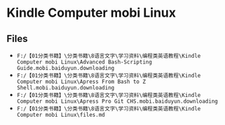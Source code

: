 # Kindle Computer mobi Linux

## Files

- `F:/【01分类书籍】\分类书籍\8语言文字\学习资料\编程类英语教程\Kindle Computer mobi Linux\Advanced Bash-Scripting Guide.mobi.baiduyun.downloading`
- `F:/【01分类书籍】\分类书籍\8语言文字\学习资料\编程类英语教程\Kindle Computer mobi Linux\Apress From Bash to Z Shell.mobi.baiduyun.downloading`
- `F:/【01分类书籍】\分类书籍\8语言文字\学习资料\编程类英语教程\Kindle Computer mobi Linux\Apress Pro Git CHS.mobi.baiduyun.downloading`
- `F:/【01分类书籍】\分类书籍\8语言文字\学习资料\编程类英语教程\Kindle Computer mobi Linux\files.md`
